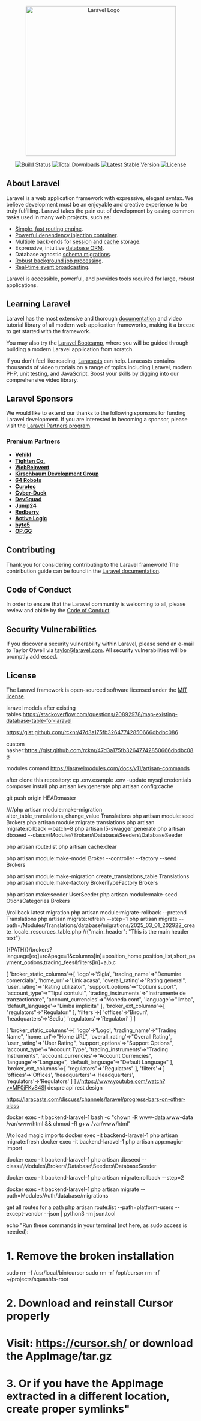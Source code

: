 <p align="center"><a href="https://laravel.com" target="_blank"><img src="https://raw.githubusercontent.com/laravel/art/master/logo-lockup/5%20SVG/2%20CMYK/1%20Full%20Color/laravel-logolockup-cmyk-red.svg" width="400" alt="Laravel Logo"></a></p>

<p align="center">
<a href="https://github.com/laravel/framework/actions"><img src="https://github.com/laravel/framework/workflows/tests/badge.svg" alt="Build Status"></a>
<a href="https://packagist.org/packages/laravel/framework"><img src="https://img.shields.io/packagist/dt/laravel/framework" alt="Total Downloads"></a>
<a href="https://packagist.org/packages/laravel/framework"><img src="https://img.shields.io/packagist/v/laravel/framework" alt="Latest Stable Version"></a>
<a href="https://packagist.org/packages/laravel/framework"><img src="https://img.shields.io/packagist/l/laravel/framework" alt="License"></a>
</p>

## About Laravel

Laravel is a web application framework with expressive, elegant syntax. We believe development must be an enjoyable and creative experience to be truly fulfilling. Laravel takes the pain out of development by easing common tasks used in many web projects, such as:

- [Simple, fast routing engine](https://laravel.com/docs/routing).
- [Powerful dependency injection container](https://laravel.com/docs/container).
- Multiple back-ends for [session](https://laravel.com/docs/session) and [cache](https://laravel.com/docs/cache) storage.
- Expressive, intuitive [database ORM](https://laravel.com/docs/eloquent).
- Database agnostic [schema migrations](https://laravel.com/docs/migrations).
- [Robust background job processing](https://laravel.com/docs/queues).
- [Real-time event broadcasting](https://laravel.com/docs/broadcasting).

Laravel is accessible, powerful, and provides tools required for large, robust applications.

## Learning Laravel

Laravel has the most extensive and thorough [documentation](https://laravel.com/docs) and video tutorial library of all modern web application frameworks, making it a breeze to get started with the framework.

You may also try the [Laravel Bootcamp](https://bootcamp.laravel.com), where you will be guided through building a modern Laravel application from scratch.

If you don't feel like reading, [Laracasts](https://laracasts.com) can help. Laracasts contains thousands of video tutorials on a range of topics including Laravel, modern PHP, unit testing, and JavaScript. Boost your skills by digging into our comprehensive video library.

## Laravel Sponsors

We would like to extend our thanks to the following sponsors for funding Laravel development. If you are interested in becoming a sponsor, please visit the [Laravel Partners program](https://partners.laravel.com).

### Premium Partners

- **[Vehikl](https://vehikl.com/)**
- **[Tighten Co.](https://tighten.co)**
- **[WebReinvent](https://webreinvent.com/)**
- **[Kirschbaum Development Group](https://kirschbaumdevelopment.com)**
- **[64 Robots](https://64robots.com)**
- **[Curotec](https://www.curotec.com/services/technologies/laravel/)**
- **[Cyber-Duck](https://cyber-duck.co.uk)**
- **[DevSquad](https://devsquad.com/hire-laravel-developers)**
- **[Jump24](https://jump24.co.uk)**
- **[Redberry](https://redberry.international/laravel/)**
- **[Active Logic](https://activelogic.com)**
- **[byte5](https://byte5.de)**
- **[OP.GG](https://op.gg)**

## Contributing

Thank you for considering contributing to the Laravel framework! The contribution guide can be found in the [Laravel documentation](https://laravel.com/docs/contributions).

## Code of Conduct

In order to ensure that the Laravel community is welcoming to all, please review and abide by the [Code of Conduct](https://laravel.com/docs/contributions#code-of-conduct).

## Security Vulnerabilities

If you discover a security vulnerability within Laravel, please send an e-mail to Taylor Otwell via [taylor@laravel.com](mailto:taylor@laravel.com). All security vulnerabilities will be promptly addressed.

## License

The Laravel framework is open-sourced software licensed under the [MIT license](https://opensource.org/licenses/MIT).

laravel models after existing tables:https://stackoverflow.com/questions/20892978/map-existing-database-table-for-laravel

https://gist.github.com/rcknr/47d3a175fb32647742850666dbdbc086


custom hasher:https://gist.github.com/rcknr/47d3a175fb32647742850666dbdbc086

modules comand https://laravelmodules.com/docs/v11/artisan-commands

after clone this repository:
cp .env.example .env
-update mysql credentials
composer install
php artisan key:generate
php artisan config:cache

 git push origin HEAD:master

 ////php artisan module:make-migration alter_table_translations_change_value Translations
 php artisan module:seed Brokers
php artisan module:migrate translations
php artisan migrate:rollback --batch=8
 php artisan l5-swagger:generate
 php artisan db:seed --class=\\Modules\\Brokers\\Database\\Seeders\\DatabaseSeeder

php artisan route:list
php artisan cache:clear

php artisan module:make-model Broker --controller --factory --seed Brokers

php artisan module:make-migration create_translations_table Translations
php artisan module:make-factory BrokerTypeFactory Brokers

php artisan make:seeder UserSeeder
php artisan module:make-seed OtionsCategories Brokers

//rollback latest migration
php artisan module:migrate-rollback --pretend Translations
 php artisan migrate:refresh --step=1
php artisan migrate --path=/Modules/Translations/database/migrations/2025_03_01_202922_create_locale_resources_table.php
//{"main_header": "This is the main header text"}

{{PATH}}/brokers?language[eq]=ro&page=1&columns[in]=position_home,position_list,short_payment_options,trading_fees&filters[in]=a,b,c



[
    'broker_static_columns'=>[
    'logo'=>'Sigla',
    'trading_name'=>"Denumire comerciala",
    'home_url'=>"Link acasa",
    'overall_rating'=>"Rating general",
    'user_rating'=>"Rating utilizator",
    'support_options'=>"Optiuni suport",
    'account_type'=>"Tipul contului",
    'trading_instruments'=>"Instrumente de tranzactionare",
    'account_currencies'=>"Moneda cont",
    'language'=>"limba",
    'default_language'=>"Limba implicita"
    ],
    'broker_ext_columns'=>[
        "regulators"=>"Regulatori"
    ],
    'filters'=>[
        'offices'=>'Birouri',
        'headquarters'=>'Sediu',
        'regulators'=>'Regulatori'
    ]
]

[
    'broker_static_columns'=>[
    'logo'=>'Logo',
    'trading_name'=>"Trading Name",
    'home_url'=>"Home URL",
    'overall_rating'=>"Overall Rating",
    'user_rating'=>"User Rating",
    'support_options'=>"Support Options",
    'account_type'=>"Account Type",
    'trading_instruments'=>"Trading Instruments",
    'account_currencies'=>"Account Currencies",
    'language'=>"Language",
    'default_language'=>"Default Language"
    ],
    'broker_ext_columns'=>[
        "regulators"=>"Regulators"
    ],
    'filters'=>[
        'offices'=>'Offices',
        'headquarters'=>'Headquarters',
        'regulators'=>'Regulators'
    ]
]
//https://www.youtube.com/watch?v=MF0jFKvS4SI despre api rest design







https://laracasts.com/discuss/channels/laravel/progress-bars-on-other-class

docker exec -it backend-laravel-1 bash -c "chown -R www-data:www-data /var/www/html && chmod -R g+w /var/www/html"


//to load magic imports
docker exec -it backend-laravel-1 php artisan migrate:fresh
docker exec -it backend-laravel-1 php artisan app:magic-import

 docker exec -it backend-laravel-1 php artisan db:seed --class=\\Modules\\Brokers\\Database\\Seeders\\DatabaseSeeder

docker exec -it backend-laravel-1 php artisan migrate:rollback --step=2

docker exec -it backend-laravel-1 php artisan migrate --path=Modules/Auth/database/migrations

get all routes for a path
php artisan route:list --path=platform-users --except-vendor --json | python3 -m json.tool


echo "Run these commands in your terminal (not here, as sudo access is needed):

# 1. Remove the broken installation
sudo rm -f /usr/local/bin/cursor
sudo rm -rf /opt/cursor
rm -rf ~/projects/squashfs-root

# 2. Download and reinstall Cursor properly
# Visit: https://cursor.sh/ or download the AppImage/tar.gz

# 3. Or if you have the AppImage extracted in a different location, create proper symlinks"
